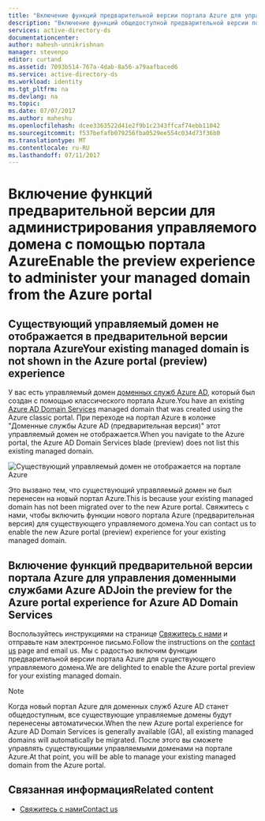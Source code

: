 ```yaml
---
title: "Включение функций предварительной версии портала Azure для управления доменными службами Azure AD | Документы Майкрософт"
description: "Включение функций общедоступной предварительной версии портала Azure для управления доменными службами Azure AD"
services: active-directory-ds
documentationcenter: 
author: mahesh-unnikrishnan
manager: stevenpo
editor: curtand
ms.assetid: 7093b514-767a-4dab-8a56-a79aafbaced6
ms.service: active-directory-ds
ms.workload: identity
ms.tgt_pltfrm: na
ms.devlang: na
ms.topic: 
ms.date: 07/07/2017
ms.author: maheshu
ms.openlocfilehash: dcee3363522d41e2f9b1c2343ffcaf74ebb11042
ms.sourcegitcommit: f537befafb079256fba0529ee554c034d73f36b0
ms.translationtype: MT
ms.contentlocale: ru-RU
ms.lasthandoff: 07/11/2017
---
```

# <a name="enable-the-preview-experience-to-administer-your-managed-domain-from-the-azure-portal"></a><span data-ttu-id="e6e41-103">Включение функций предварительной версии для администрирования управляемого домена с помощью портала Azure</span><span class="sxs-lookup"><span data-stu-id="e6e41-103">Enable the preview experience to administer your managed domain from the Azure portal</span></span>

## <a name="your-existing-managed-domain-is-not-shown-in-the-azure-portal-preview-experience"></a><span data-ttu-id="e6e41-104">Существующий управляемый домен не отображается в предварительной версии портала Azure</span><span class="sxs-lookup"><span data-stu-id="e6e41-104">Your existing managed domain is not shown in the Azure portal (preview) experience</span></span>
<span data-ttu-id="e6e41-105">У вас есть управляемый домен [доменных служб Azure AD](active-directory-ds-overview.md), который был создан с помощью классического портала Azure.</span><span class="sxs-lookup"><span data-stu-id="e6e41-105">You have an existing [Azure AD Domain Services](active-directory-ds-overview.md) managed domain that was created using the Azure classic portal.</span></span> <span data-ttu-id="e6e41-106">При переходе на портал Azure в колонке "Доменные службы Azure AD (предварительная версия)" этот управляемый домен не отображается.</span><span class="sxs-lookup"><span data-stu-id="e6e41-106">When you navigate to the Azure portal, the Azure AD Domain Services blade (preview) does not list this existing managed domain.</span></span>

![Существующий управляемый домен не отображается на портале Azure](./media/getting-started/missing-domain-services-instance.png)

<span data-ttu-id="e6e41-108">Это вызвано тем, что существующий управляемый домен не был перенесен на новый портал Azure.</span><span class="sxs-lookup"><span data-stu-id="e6e41-108">This is because your existing managed domain has not been migrated over to the new Azure portal.</span></span> <span data-ttu-id="e6e41-109">Свяжитесь с нами, чтобы включить функции нового портала Azure (предварительная версия) для существующего управляемого домена.</span><span class="sxs-lookup"><span data-stu-id="e6e41-109">You can contact us to enable the new Azure portal (preview) experience for your existing managed domain.</span></span>


## <a name="join-the-preview-for-the-azure-portal-experience-for-azure-ad-domain-services"></a><span data-ttu-id="e6e41-110">Включение функций предварительной версии портала Azure для управления доменными службами Azure AD</span><span class="sxs-lookup"><span data-stu-id="e6e41-110">Join the preview for the Azure portal experience for Azure AD Domain Services</span></span>
<span data-ttu-id="e6e41-111">Воспользуйтесь инструкциями на странице [Свяжитесь с нами](active-directory-ds-contact-us.md) и отправьте нам электронное письмо.</span><span class="sxs-lookup"><span data-stu-id="e6e41-111">Follow the instructions on the [contact us](active-directory-ds-contact-us.md) page and email us.</span></span> <span data-ttu-id="e6e41-112">Мы с радостью включим функции предварительной версии портала Azure для существующего управляемого домена.</span><span class="sxs-lookup"><span data-stu-id="e6e41-112">We are delighted to enable the Azure portal preview for your existing managed domain.</span></span>

> [!NOTE]
> <span data-ttu-id="e6e41-113">Когда новый портал Azure для доменных служб Azure AD станет общедоступным, все существующие управляемые домены будут перенесены автоматически.</span><span class="sxs-lookup"><span data-stu-id="e6e41-113">When the new Azure portal experience for Azure AD Domain Services is generally available (GA), all existing managed domains will automatically be migrated.</span></span> <span data-ttu-id="e6e41-114">После этого вы сможете управлять существующими управляемыми доменами на портале Azure.</span><span class="sxs-lookup"><span data-stu-id="e6e41-114">At that point, you will be able to manage your existing managed domain from the Azure portal.</span></span>
>
>


## <a name="related-content"></a><span data-ttu-id="e6e41-115">Связанная информация</span><span class="sxs-lookup"><span data-stu-id="e6e41-115">Related content</span></span>
* [<span data-ttu-id="e6e41-116">Свяжитесь с нами</span><span class="sxs-lookup"><span data-stu-id="e6e41-116">Contact us</span></span>](active-directory-ds-contact-us.md)
